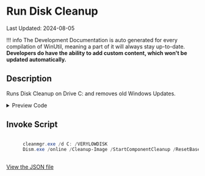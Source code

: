 # Run Disk Cleanup

Last Updated: 2024-08-05


!!! info
     The Development Documentation is auto generated for every compilation of WinUtil, meaning a part of it will always stay up-to-date. **Developers do have the ability to add custom content, which won't be updated automatically.**
## Description

Runs Disk Cleanup on Drive C: and removes old Windows Updates.

<!-- BEGIN CUSTOM CONTENT -->

<!-- END CUSTOM CONTENT -->

<details>
<summary>Preview Code</summary>

```json
{
  "Content": "Run Disk Cleanup",
  "Description": "Runs Disk Cleanup on Drive C: and removes old Windows Updates.",
  "category": "Essential Tweaks",
  "panel": "1",
  "Order": "a009_",
  "InvokeScript": [
    "
      cleanmgr.exe /d C: /VERYLOWDISK
      Dism.exe /online /Cleanup-Image /StartComponentCleanup /ResetBase
      "
  ],
  "link": "https://christitustech.github.io/winutil/dev/tweaks/Essential-Tweaks/DiskCleanup"
}
```

</details>

## Invoke Script

```powershell

      cleanmgr.exe /d C: /VERYLOWDISK
      Dism.exe /online /Cleanup-Image /StartComponentCleanup /ResetBase
      

```

<!-- BEGIN SECOND CUSTOM CONTENT -->

<!-- END SECOND CUSTOM CONTENT -->


[View the JSON file](https://github.com/ChrisTitusTech/winutil/tree/main/config/tweaks.json)

